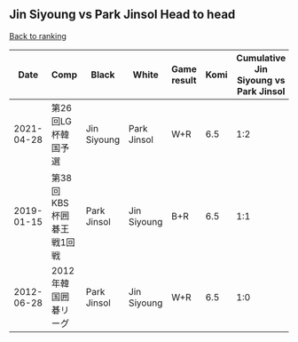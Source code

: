 ## Jin Siyoung vs Park Jinsol Head to head

[Back to ranking](../../index.md)




| **Date** | **Comp** | **Black** | **White** | **Game result** | **Komi** | **Cumulative Jin Siyoung vs Park Jinsol** | **Jin Siyoung streak** | **Park Jinsol streak** | 
| --- | --- | --- | --- | --- | --- | --- | --- | --- |
| 2021-04-28 | 第26回LG杯韓国予選 | Jin Siyoung | Park Jinsol | W+R | 6.5 | 1:2 | 0 | 2 | 
| 2019-01-15 | 第38回KBS杯囲碁王戦1回戦 | Park Jinsol | Jin Siyoung | B+R | 6.5 | 1:1 | 0 | 1 | 
| 2012-06-28 | 2012年韓国囲碁リーグ | Park Jinsol | Jin Siyoung | W+R | 6.5 | 1:0 | 1 | 0 |




